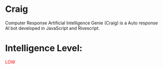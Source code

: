 # Craig
Computer Response Artificial Intelligence Genie (Craig) is a Auto response AI bot developed in JavaScript and Rivescript.

# Intelligence Level:
<span style="color:red">LOW</span>
